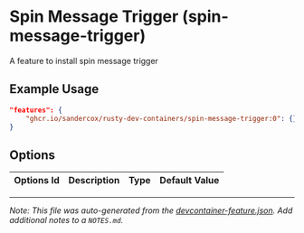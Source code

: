 
# Spin Message Trigger (spin-message-trigger)

A feature to install spin message trigger

## Example Usage

```json
"features": {
    "ghcr.io/sandercox/rusty-dev-containers/spin-message-trigger:0": {}
}
```

## Options

| Options Id | Description | Type | Default Value |
|-----|-----|-----|-----|




---

_Note: This file was auto-generated from the [devcontainer-feature.json](https://github.com/sandercox/rusty-dev-containers/blob/main/src/spin-message-trigger/devcontainer-feature.json).  Add additional notes to a `NOTES.md`._
